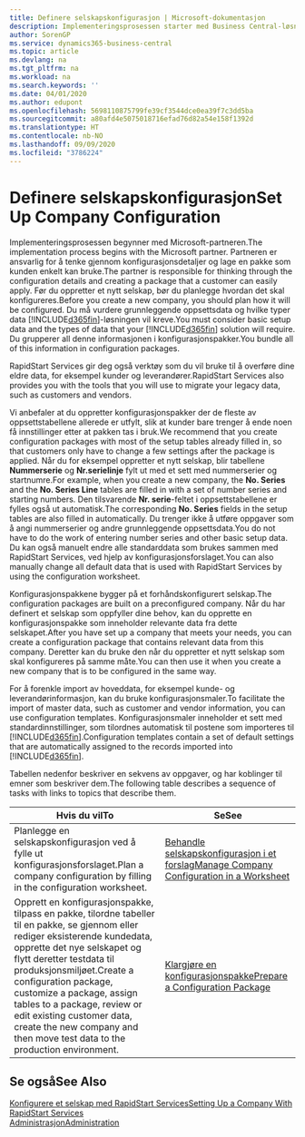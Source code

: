 ```yaml
---
title: Definere selskapskonfigurasjon | Microsoft-dokumentasjon
description: Implementeringsprosessen starter med Business Central-løsningen som kreves. Du grupperer all denne informasjonen i konfigurasjonspakker.
author: SorenGP
ms.service: dynamics365-business-central
ms.topic: article
ms.devlang: na
ms.tgt_pltfrm: na
ms.workload: na
ms.search.keywords: ''
ms.date: 04/01/2020
ms.author: edupont
ms.openlocfilehash: 5698110875799fe39cf3544dce0ea39f7c3dd5ba
ms.sourcegitcommit: a80afd4e5075018716efad76d82a54e158f1392d
ms.translationtype: HT
ms.contentlocale: nb-NO
ms.lasthandoff: 09/09/2020
ms.locfileid: "3786224"
---
```

# <a name="set-up-company-configuration"></a><span data-ttu-id="5c27c-104">Definere selskapskonfigurasjon</span><span class="sxs-lookup"><span data-stu-id="5c27c-104">Set Up Company Configuration</span></span>
<span data-ttu-id="5c27c-105">Implementeringsprosessen begynner med Microsoft-partneren.</span><span class="sxs-lookup"><span data-stu-id="5c27c-105">The implementation process begins with the Microsoft partner.</span></span> <span data-ttu-id="5c27c-106">Partneren er ansvarlig for å tenke gjennom konfigurasjonsdetaljer og lage en pakke som kunden enkelt kan bruke.</span><span class="sxs-lookup"><span data-stu-id="5c27c-106">The partner is responsible for thinking through the configuration details and creating a package that a customer can easily apply.</span></span> <span data-ttu-id="5c27c-107">Før du oppretter et nytt selskap, bør du planlegge hvordan det skal konfigureres.</span><span class="sxs-lookup"><span data-stu-id="5c27c-107">Before you create a new company, you should plan how it will be configured.</span></span> <span data-ttu-id="5c27c-108">Du må vurdere grunnleggende oppsettsdata og hvilke typer data [!INCLUDE[d365fin](includes/d365fin_md.md)]-løsningen vil kreve.</span><span class="sxs-lookup"><span data-stu-id="5c27c-108">You must consider basic setup data and the types of data that your [!INCLUDE[d365fin](includes/d365fin_md.md)] solution will require.</span></span> <span data-ttu-id="5c27c-109">Du grupperer all denne informasjonen i konfigurasjonspakker.</span><span class="sxs-lookup"><span data-stu-id="5c27c-109">You bundle all of this information in configuration packages.</span></span>

<span data-ttu-id="5c27c-110">RapidStart Services gir deg også verktøy som du vil bruke til å overføre dine eldre data, for eksempel kunder og leverandører.</span><span class="sxs-lookup"><span data-stu-id="5c27c-110">RapidStart Services also provides you with the tools that you will use to migrate your legacy data, such as customers and vendors.</span></span>  

<span data-ttu-id="5c27c-111">Vi anbefaler at du oppretter konfigurasjonspakker der de fleste av oppsettstabellene allerede er utfylt, slik at kunder bare trenger å ende noen få innstillinger etter at pakken tas i bruk.</span><span class="sxs-lookup"><span data-stu-id="5c27c-111">We recommend that you create configuration packages with most of the setup tables already filled in, so that customers only have to change a few settings after the package is applied.</span></span> <span data-ttu-id="5c27c-112">Når du for eksempel oppretter et nytt selskap, blir tabellene **Nummerserie** og **Nr.serielinje** fylt ut med et sett med nummerserier og startnumre.</span><span class="sxs-lookup"><span data-stu-id="5c27c-112">For example, when you create a new company, the **No. Series** and the **No. Series Line** tables are filled in with a set of number series and starting numbers.</span></span> <span data-ttu-id="5c27c-113">Den tilsvarende **Nr. serie**-feltet i oppsettstabellene er fylles også ut automatisk.</span><span class="sxs-lookup"><span data-stu-id="5c27c-113">The corresponding **No. Series** fields in the setup tables are also filled in automatically.</span></span> <span data-ttu-id="5c27c-114">Du trenger ikke å utføre oppgaver som å angi nummerserier og andre grunnleggende oppsettsdata.</span><span class="sxs-lookup"><span data-stu-id="5c27c-114">You do not have to do the work of entering number series and other basic setup data.</span></span> <span data-ttu-id="5c27c-115">Du kan også manuelt endre alle standarddata som brukes sammen med RapidStart Services, ved hjelp av konfigurasjonsforslaget.</span><span class="sxs-lookup"><span data-stu-id="5c27c-115">You can also manually change all default data that is used with RapidStart Services by using the configuration worksheet.</span></span>  

<span data-ttu-id="5c27c-116">Konfigurasjonspakkene bygger på et forhåndskonfigurert selskap.</span><span class="sxs-lookup"><span data-stu-id="5c27c-116">The configuration packages are built on a preconfigured company.</span></span> <span data-ttu-id="5c27c-117">Når du har definert et selskap som oppfyller dine behov, kan du opprette en konfigurasjonspakke som inneholder relevante data fra dette selskapet.</span><span class="sxs-lookup"><span data-stu-id="5c27c-117">After you have set up a company that meets your needs, you can create a configuration package that contains relevant data from this company.</span></span> <span data-ttu-id="5c27c-118">Deretter kan du bruke den når du oppretter et nytt selskap som skal konfigureres på samme måte.</span><span class="sxs-lookup"><span data-stu-id="5c27c-118">You can then use it when you create a new company that is to be configured in the same way.</span></span>  

<span data-ttu-id="5c27c-119">For å forenkle import av hoveddata, for eksempel kunde- og leverandørinformasjon, kan du bruke konfigurasjonsmaler.</span><span class="sxs-lookup"><span data-stu-id="5c27c-119">To facilitate the import of master data, such as customer and vendor information, you can use configuration templates.</span></span> <span data-ttu-id="5c27c-120">Konfigurasjonsmaler inneholder et sett med standardinnstillinger, som tilordnes automatisk til postene som importeres til [!INCLUDE[d365fin](includes/d365fin_md.md)].</span><span class="sxs-lookup"><span data-stu-id="5c27c-120">Configuration templates contain a set of default settings that are automatically assigned to the records imported into [!INCLUDE[d365fin](includes/d365fin_md.md)].</span></span>

<span data-ttu-id="5c27c-121">Tabellen nedenfor beskriver en sekvens av oppgaver, og har koblinger til emner som beskriver dem.</span><span class="sxs-lookup"><span data-stu-id="5c27c-121">The following table describes a sequence of tasks with links to topics that describe them.</span></span>

|<span data-ttu-id="5c27c-122">**Hvis du vil**</span><span class="sxs-lookup"><span data-stu-id="5c27c-122">**To**</span></span>|<span data-ttu-id="5c27c-123">**Se**</span><span class="sxs-lookup"><span data-stu-id="5c27c-123">**See**</span></span>|  
|------------|-------------|  
|<span data-ttu-id="5c27c-124">Planlegge en selskapskonfigurasjon ved å fylle ut konfigurasjonsforslaget.</span><span class="sxs-lookup"><span data-stu-id="5c27c-124">Plan a company configuration by filling in the configuration worksheet.</span></span>|[<span data-ttu-id="5c27c-125">Behandle selskapskonfigurasjon i et forslag</span><span class="sxs-lookup"><span data-stu-id="5c27c-125">Manage Company Configuration in a Worksheet</span></span>](admin-how-to-manage-company-configuration-in-a-worksheet.md)|  
|<span data-ttu-id="5c27c-126">Opprett en konfigurasjonspakke, tilpass en pakke, tilordne tabeller til en pakke, se gjennom eller rediger eksisterende kundedata, opprette det nye selskapet og flytt deretter testdata til produksjonsmiljøet.</span><span class="sxs-lookup"><span data-stu-id="5c27c-126">Create a configuration package, customize a package, assign tables to a package, review or edit existing customer data, create the new company and then move test data to the production environment.</span></span>|[<span data-ttu-id="5c27c-127">Klargjøre en konfigurasjonspakke</span><span class="sxs-lookup"><span data-stu-id="5c27c-127">Prepare a Configuration Package</span></span>](admin-how-to-prepare-a-configuration-package.md)| 

## <a name="see-also"></a><span data-ttu-id="5c27c-128">Se også</span><span class="sxs-lookup"><span data-stu-id="5c27c-128">See Also</span></span>  
[<span data-ttu-id="5c27c-129">Konfigurere et selskap med RapidStart Services</span><span class="sxs-lookup"><span data-stu-id="5c27c-129">Setting Up a Company With RapidStart Services</span></span>](admin-set-up-a-company-with-rapidstart.md)  
[<span data-ttu-id="5c27c-130">Administrasjon</span><span class="sxs-lookup"><span data-stu-id="5c27c-130">Administration</span></span>](admin-setup-and-administration.md)
